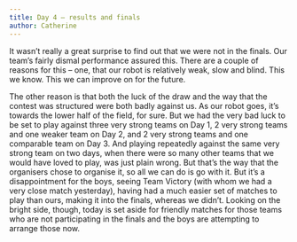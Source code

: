 ```yaml
---
title: Day 4 – results and finals
author: Catherine
---
```

It wasn’t really a great surprise to find out that we were not in the finals. Our team’s fairly dismal performance assured this. There are a couple of reasons for this – one, that our robot is relatively weak, slow and blind. This we know. This we can improve on for the future.

The other reason is that both the luck of the draw and the way that the contest was structured were both badly against us. As our robot goes, it’s towards the lower half of the field, for sure. But we had the very bad luck to be set to play against three very strong teams on Day 1, 2 very strong teams and one weaker team on Day 2, and 2 very strong teams and one comparable team on Day 3. And playing repeatedly against the same very strong team on two days, when there were so many other teams that we would have loved to play, was just plain wrong. But that’s the way that the organisers chose to organise it, so all we can do is go with it. But it’s a disappointment for the boys, seeing Team Victory (with whom we had a very close match yesterday), having had a much easier set of matches to play than ours, making it into the finals, whereas we didn’t.
Looking on the bright side, though, today is set aside for friendly matches for those teams who are not participating in the finals and the boys are attempting to arrange those now.